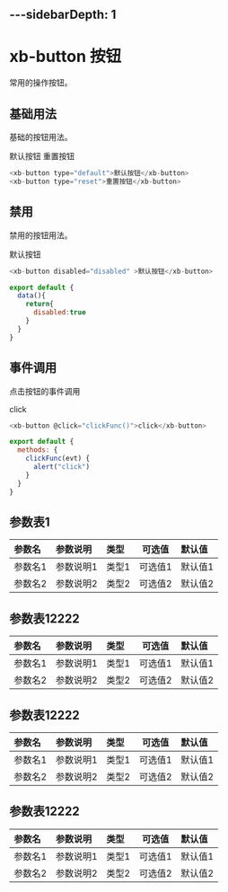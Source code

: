 ---sidebarDepth: 1
---

# xb-button 按钮
常用的操作按钮。

## 基础用法

基础的按钮用法。

<div class="demo-button">
  <div>
    <xb-button type="default">默认按钮</xb-button>
    <xb-button type="reset">重置按钮</xb-button>
  </div>
</div>

```js
<xb-button type="default">默认按钮</xb-button>
<xb-button type="reset">重置按钮</xb-button>
```

## 禁用

禁用的按钮用法。

<div class="demo-button">
  <div>
    <xb-button disabled="disabled" >默认按钮</xb-button>
  </div>
</div>

```js
<xb-button disabled="disabled" >默认按钮</xb-button>

export default {
  data(){
    return{
      disabled:true
    }
  }
}
```

## 事件调用

点击按钮的事件调用

<div class="demo-button">
  <div>
    <xb-button @click="clickFunc()">click</xb-button>
  </div>
</div>

```js
<xb-button @click="clickFunc()">click</xb-button>

export default {
  methods: {
    clickFunc(evt) {
      alert("click")
    }
  }
}
```

<script>
export default {
  data(){
    return{
      disabled:true
    }
  },
  methods: {
    clickFunc(evt) {
      alert("click")
    }
  }
}
</script>


[^_^]:update
  ## 参数表1
 |参数名|参数说明|类型|可选值|默认值
 |:----|:---|:-----|-----|:-----
 |参数名1|参数说明1|类型1|可选值1|默认值1
 |参数名2|参数说明2|类型2|可选值2|默认值2


   ## 参数表12222
 |参数名|参数说明|类型|可选值|默认值
 |:----|:---|:-----|-----|:-----
 |参数名1|参数说明1|类型1|可选值1|默认值1
 |参数名2|参数说明2|类型2|可选值2|默认值2

   ## 参数表12222
 |参数名|参数说明|类型|可选值|默认值
 |:----|:---|:-----|-----|:-----
 |参数名1|参数说明1|类型1|可选值1|默认值1
 |参数名2|参数说明2|类型2|可选值2|默认值2

  ## 参数表12222
 |参数名|参数说明|类型|可选值|默认值
 |:----|:---|:-----|-----|:-----
 |参数名1|参数说明1|类型1|可选值1|默认值1
 |参数名2|参数说明2|类型2|可选值2|默认值2

